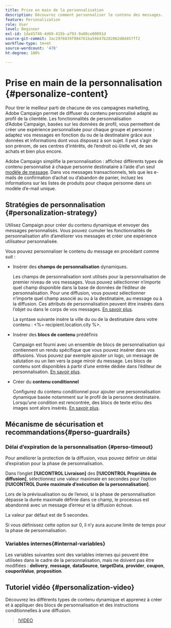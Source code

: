 ```yaml
---
title: Prise en main de la personnalisation
description: Découvrez comment personnaliser le contenu des messages.
feature: Personalization
role: User
level: Beginner
exl-id: 1da45746-4d69-415b-a793-9a08ce80091d
source-git-commit: 3ac2976839f084761ba56647b282062d8d457ff2
workflow-type: tm+mt
source-wordcount: '478'
ht-degree: 100%

---
```


# Prise en main de la personnalisation {#personalize-content}

Pour tirer le meilleur parti de chacune de vos campagnes marketing, Adobe Campaign permet de diffuser du contenu personnalisé adapté au profil de la clientèle. Les fonctionnalités de personnalisation d’Adobe Campaign, basées sur les données de profil, vous permettent de créer une expérience personnalisée pour chaque groupe et personne : adaptez vos messages en fonction du ou de la destinataire grâce aux données et informations dont vous disposez à son sujet. Il peut s’agir de son prénom, de ses centres d’intérêts, de l’endroit où il/elle vit, de ses achats et bien plus encore.

Adobe Campaign simplifie la personnalisation : affichez différents types de contenu personnalisé à chaque personne destinataire à l’aide d’un seul [modèle de message](create-templates.md). Dans vos messages transactionnels, tels que les e-mails de confirmation d’achat ou d’abandon de panier, incluez les informations sur les listes de produits pour chaque personne dans un modèle d’e-mail unique.


## Stratégies de personnalisation {#personalization-strategy}

Utilisez Campaign pour créer du contenu dynamique et envoyer des messages personnalisés. Vous pouvez cumuler les fonctionnalités de personnalisation afin d’améliorer vos messages et créer une expérience utilisateur personnalisée.

Vous pouvez personnaliser le contenu du message en procédant comme suit :

* Insérer des **champs de personnalisation** dynamiques.

  Les champs de personnalisation sont utilisés pour la personnalisation de premier niveau de vos messages. Vous pouvez sélectionner n’importe quel champ disponible dans la base de données de l’éditeur de personnalisation. Pour une diffusion, vous pouvez sélectionner n’importe quel champ associé au ou à la destinataire, au message ou à la diffusion. Ces attributs de personnalisation peuvent être insérés dans l’objet ou dans le corps de vos messages. [En savoir plus](personalization-fields.md).

  La syntaxe suivante insère la ville du ou de la destinataire dans votre contenu : &lt;%= recipient.location.city %>.

* Insérer des **blocs de contenu** prédéfinis

  Campaign est fourni avec un ensemble de blocs de personnalisation qui contiennent un rendu spécifique que vous pouvez insérer dans vos diffusions. Vous pouvez par exemple ajouter un logo, un message de salutation ou un lien vers la page miroir du message. Les blocs de contenu sont disponibles à partir d’une entrée dédiée dans l’éditeur de personnalisation. [En savoir plus](personalization-blocks.md).

* Créer du **contenu conditionnel**

  Configurez du contenu conditionnel pour ajouter une personnalisation dynamique basée notamment sur le profil de la personne destinataire. Lorsqu’une condition est rencontrée, des blocs de texte et/ou des images sont alors insérés. [En savoir plus](conditions.md).

<!--* Add **personalized offers**
    
    Insert personalized offers in your message content, depending on the recipient location, the current weather, or the last purchase order.
-->


## Mécanisme de sécurisation et recommandations{#perso-guardrails}

### Délai d’expiration de la personnalisation {#perso-timeout}

Pour améliorer la protection de la diffusion, vous pouvez définir un délai d’expiration pour la phase de personnalisation.

Dans l’onglet **[!UICONTROL Livraison]** des **[!UICONTROL Propriétés de diffusion]**, sélectionnez une valeur maximale en secondes pour l’option **[!UICONTROL Durée maximale d’exécution de la personnalisation]**.

Lors de la prévisualisation ou de l’envoi, si la phase de personnalisation dépasse la durée maximale définie dans ce champ, le processus est abandonné avec un message d’erreur et la diffusion échoue.

La valeur par défaut est de 5 secondes.

Si vous définissez cette option sur 0, il n’y aura aucune limite de temps pour la phase de personnalisation.


### Variables internes{#internal-variables}

Les variables suivantes sont des variables internes qui peuvent être utilisées dans le cadre de la personnalisation, mais ne doivent pas être modifiées : **delivery**, **message**, **dataSource**, **targetData**, **provider**, **coupon**, **couponValue**, **proposition**.


## Tutoriel vidéo {#personalization-video}

Découvrez les différents types de contenu dynamique et apprenez à créer et à appliquer des blocs de personnalisation et des instructions conditionnelles à une diffusion.


>[!VIDEO](https://video.tv.adobe.com/v/335734?quality=12)
